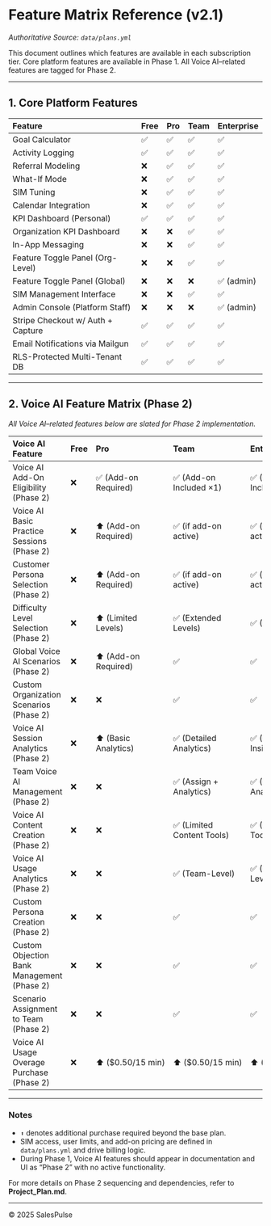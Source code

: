 # Feature Matrix Reference (v2.1)

*Authoritative Source: `data/plans.yml`*

This document outlines which features are available in each subscription tier. Core platform features are available in Phase 1\. All Voice AI–related features are tagged for Phase 2\.

---

## 1\. Core Platform Features

| Feature | Free | Pro | Team | Enterprise |
| :---- | :---- | :---- | :---- | :---- |
| Goal Calculator | ✅ | ✅ | ✅ | ✅ |
| Activity Logging | ✅ | ✅ | ✅ | ✅ |
| Referral Modeling | ❌ | ✅ | ✅ | ✅ |
| What-If Mode | ❌ | ✅ | ✅ | ✅ |
| SIM Tuning | ❌ | ✅ | ✅ | ✅ |
| Calendar Integration | ❌ | ✅ | ✅ | ✅ |
| KPI Dashboard (Personal) | ✅ | ✅ | ✅ | ✅ |
| Organization KPI Dashboard | ❌ | ❌ | ✅ | ✅ |
| In-App Messaging | ❌ | ❌ | ✅ | ✅ |
| Feature Toggle Panel (Org-Level) | ❌ | ❌ | ✅ | ✅ |
| Feature Toggle Panel (Global) | ❌ | ❌ | ❌ | ✅ (admin) |
| SIM Management Interface | ❌ | ❌ | ✅ | ✅ |
| Admin Console (Platform Staff) | ❌ | ❌ | ❌ | ✅ (admin) |
| Stripe Checkout w/ Auth \+ Capture | ✅ | ✅ | ✅ | ✅ |
| Email Notifications via Mailgun | ✅ | ✅ | ✅ | ✅ |
| RLS-Protected Multi-Tenant DB | ✅ | ✅ | ✅ | ✅ |

---

## 2\. Voice AI Feature Matrix (Phase 2\)

*All Voice AI–related features below are slated for Phase 2 implementation.*

| Voice AI Feature | Free | Pro | Team | Enterprise |
| :---- | :---- | :---- | :---- | :---- |
| Voice AI Add-On Eligibility (Phase 2) | ❌ | ✅ (Add-on Required) | ✅ (Add-on Included ×1) | ✅ (Add-on Included ×3) |
| Voice AI Basic Practice Sessions (Phase 2) | ❌ | ⬆️ (Add-on Required) | ✅ (if add-on active) | ✅ (if add-on active) |
| Customer Persona Selection (Phase 2) | ❌ | ⬆️ (Add-on Required) | ✅ (if add-on active) | ✅ (if add-on active) |
| Difficulty Level Selection (Phase 2) | ❌ | ⬆️ (Limited Levels) | ✅ (Extended Levels) | ✅ (All Levels) |
| Global Voice AI Scenarios (Phase 2) | ❌ | ⬆️ (Add-on Required) | ✅ | ✅ |
| Custom Organization Scenarios (Phase 2) | ❌ | ❌ | ✅ | ✅ |
| Voice AI Session Analytics (Phase 2) | ❌ | ⬆️ (Basic Analytics) | ✅ (Detailed Analytics) | ✅ (Comprehensive Insights) |
| Team Voice AI Management (Phase 2) | ❌ | ❌ | ✅ (Assign \+ Analytics) | ✅ (Assign \+ Analytics) |
| Voice AI Content Creation (Phase 2) | ❌ | ❌ | ✅ (Limited Content Tools) | ✅ (Full Content Tools) |
| Voice AI Usage Analytics (Phase 2) | ❌ | ❌ | ✅ (Team-Level) | ✅ (Organization-Level) |
| Custom Persona Creation (Phase 2) | ❌ | ❌ | ✅ | ✅ |
| Custom Objection Bank Management (Phase 2) | ❌ | ❌ | ✅ | ✅ |
| Scenario Assignment to Team (Phase 2) | ❌ | ❌ | ✅ | ✅ |
| Voice AI Usage Overage Purchase (Phase 2) | ❌ | ⬆️ ($0.50/15 min) | ⬆️ ($0.50/15 min) | ⬆️ ($0.50/15 min) |

---

### Notes

* `⬆️` denotes additional purchase required beyond the base plan.  
* SIM access, user limits, and add-on pricing are defined in `data/plans.yml` and drive billing logic.  
* During Phase 1, Voice AI features should appear in documentation and UI as “Phase 2” with no active functionality.

For more details on Phase 2 sequencing and dependencies, refer to **Project\_Plan.md**.

---

© 2025 SalesPulse  
